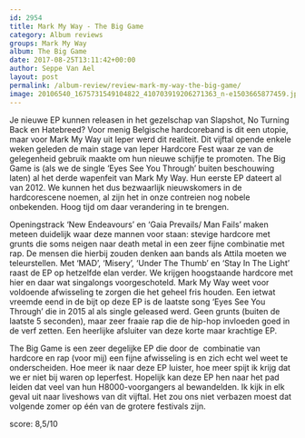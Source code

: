 ```yaml
---
id: 2954
title: Mark My Way - The Big Game
category: Album reviews
groups: Mark My Way
album: The Big Game
date: 2017-08-25T13:11:42+00:00
author: Seppe Van Ael
layout: post
permalink: /album-review/review-mark-my-way-the-big-game/
image: 20106540_1675731549104822_410703919206271363_n-e1503665877459.jpg
---
```

Je nieuwe EP kunnen releasen in het gezelschap van Slapshot, No Turning Back en Hatebreed? Voor menig Belgische hardcoreband is dit een utopie, maar voor Mark My Way uit Ieper werd dit realiteit. Dit vijftal opende enkele weken geleden de main stage van Ieper Hardcore Fest waar ze van de gelegenheid gebruik maakte om hun nieuwe schijfje te promoten. The Big Game is (als we de single ‘Eyes See You Through’ buiten beschouwing laten) al het derde wapenfeit van Mark My Way. Hun eerste EP dateert al van 2012. We kunnen het dus bezwaarlijk nieuwskomers in de hardcorescene noemen, al zijn het in onze contreien nog nobele onbekenden. Hoog tijd om daar verandering in te brengen.

Openingstrack ‘New Endeavours’ en ‘Gaia Prevails/ Man Fails’ maken meteen duidelijk waar deze mannen voor staan: stevige hardcore met grunts die soms neigen naar death metal in een zeer fijne combinatie met rap. De mensen die hierbij zouden denken aan bands als Attila moeten we teleurstellen. Met ‘MAD’, ‘Misery’, ‘Under The Thumb’ en ‘Stay In The Light’ raast de EP op hetzelfde elan verder. We krijgen hoogstaande hardcore met hier en daar wat singalongs voorgeschoteld. Mark My Way weet voor voldoende afwisseling te zorgen die het geheel fris houden. Een ietwat vreemde eend in de bijt op deze EP is de laatste song ‘Eyes See You Through’ die in 2015 al als single geleased werd. Geen grunts (buiten de laatste 5 seconden), maar zeer fraaie rap die de hip-hop invloeden goed in de verf zetten. Een heerlijke afsluiter van deze korte maar krachtige EP.

The Big Game is een zeer degelijke EP die door de  combinatie van hardcore en rap (voor mij) een fijne afwisseling is en zich echt wel weet te onderscheiden. Hoe meer ik naar deze EP luister, hoe meer spijt ik krijg dat we er niet bij waren op Ieperfest. Hopelijk kan deze EP hen naar het pad leiden dat veel van hun H8000-voorgangers al bewandelden. Ik kijk in elk geval uit naar liveshows van dit vijftal. Het zou ons niet verbazen moest dat volgende zomer op één van de grotere festivals zijn.

score: 8,5/10
